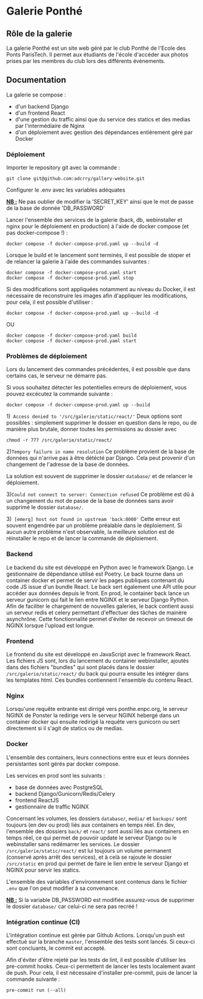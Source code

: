 # Galerie Ponthé

## Rôle de la galerie

La galerie Ponthé est un site web géré par le club Ponthé de l'Ecole des Ponts ParisTech. Il permet aux étudiants de l'école d'accéder aux photos prises par les membres du club lors des différents évènements.

## Documentation

La galerie se compose :
- d'un backend Django
- d'un frontend React
- d'une gestion du traffic ainsi que du service des statics et des medias par l'intermédiaire de Nginx
- d'un déploiement avec gestion des dépendances entièrement géré par Docker

### Déploiement

Importer le repository git avec la commande :
```
git clone git@github.com:adcrry/gallery-website.git
```

Configurer le .env avec les variables adéquates

<ins>**NB :**</ins> Ne pas oublier de modifier la 'SECRET_KEY' ainsi que le mot de passe de la base de donnée 'DB_PASSWORD'

Lancer l'ensemble des services de la galerie (back, db, webinstaller et nginx pour le déploiement en production) à l'aide de docker compose (et  pas docker-compose !) :
```
docker compose -f docker-compose-prod.yaml up --build -d
```

Lorsque le build et le lancement sont terminés, il est possible de stoper et de relancer la galerie à l'aide des commandes suivantes :
```
docker compose -f docker-compose-prod.yaml start
docker compose -f docker-compose-prod.yaml stop
```

Si des modifications sont appliquées notamment au niveau du Docker, il est nécessaire de reconstruire les images afin d'appliquer les modifications, pour cela, il est possible d'utiliser :
```
docker compose -f docker-compose-prod.yaml up --build -d
```
OU
```
docker compose -f docker-compose-prod.yaml build
docker compose -f docker-compose-prod.yaml start
```
### Problèmes de déploiement

Lors du lancement des commandes précédentes, il est possible que dans certains cas, le serveur ne démarre pas.

Si vous souhaitez détecter les potentielles erreurs de déploiement, vous pouvez excécutez la commande suivante :
```
docker compose -f docker-compose-prod.yaml up --build
```

1)``` Access denied to '/src/galerie/static/react/'```
Deux options sont possibles : simplement supprimer le dossier en question dans le repo, ou de manière plus brutale, donner toutes les permissions au dossier avec
```
chmod -r 777 /src/galerie/static/react/
```

2)```Tempory failure in name resolution```
Ce problème provient de la base de données qui n'arrive pas à être détécté par Django. Cela peut provenir d'un changement de l'adresse de la base de données.

La solution est souvent de supprimer le dossier ```database/``` et de relancer le déploiement.

3)```Could not connect to server: Connection refused```
Ce problème est dû à un changement du mot de passe de la base de données sans avoir supprimé le dossier ```database/```.

3)``` [emerg] host not found in upstream 'back:8000'```
Cette erreur est souvent engendrée par un problème préalable dans le déploiement. Si aucun autre problème n'est observable, la meilleure solution est de réinstaller le repo et de lancer la commande de déploiement.

### Backend

Le backend du site est développé en Python avec le framework Django. Le gestionnaire de dépendance utilisé est Poetry. Le back tourne dans un container docker et permet de servir les pages publiques contenant du code JS issue d'un bundle React. Le back sert également une API utile pour accéder aux données depuis le front.
En prod, le container back lance un serveur gunicorn qui fait le lien entre NGINX et le serveur Django Python.
Afin de faciliter le chargement de nouvelles galeries, le back contient aussi un serveur redis et celery permettant d'effectuer des tâches de mainère asynchrône. Cette fonctionnalité permet d'éviter de recevoir un timeout de NGINX lorsque l'upload est longue.

### Frontend

Le frontend du site est développé en JavaScript avec le framework React. Les fichiers JS sont, lors du lancement du container webinstaller, ajoutés dans des fichiers "bundles" qui sont placés dans le dossier ```/src/galerie/static/react/``` du back qui pourra ensuite les intégrer dans les templates html. Ces bundles contiennent l'ensemble du contenu React.

### Nginx

Lorsqu'une requête entrante est dirrigé vers ponthe.enpc.org, le serveur NGINX de Ponster la redirige vers le serveur NGINX hebergé dans un container docker qui ensuite redirigé la requête vers gunicorn ou sert directement si il s'agit de statics ou de medias.

### Docker

L'ensemble des containers, leurs connections entre eux et leurs données persistantes sont gérés par docker compose.

Les services en prod sont les suivants :
  - base de données avec PostgreSQL
  - backend Django/Gunicorn/Redis/Celery
  - frontend ReactJS
  - gestionnaire de traffic NGINX

Concernant les volumes, les dossiers ```database/```, ```media/``` et ```backups/``` sont toujours (en dev ou prod) liés aux containers en temps réel. En dev, l'ensemble des dossiers ```back/``` et ```react/``` sont aussi liés aux containers en temps réel, ce qui permet de pouvoir update le serveur Django ou le webinstaller sans redémarrer les services. Le dossier ```/src/galerie/static/react/``` est lui toujours un volume permanent (conservé après arrêt des services), et à celà se rajoute le dossier ```/src/static``` en prod qui permet de faire le lien entre le serveur Django et NGINX pour servir les statics.

L'ensemble des variables d'environnement sont contenus dans le fichier ```.env``` que l'on peut modifier à sa convenance.

<ins>**NB :**</ins> Si la variable DB_PASSWORD est modifiée assurez-vous de supprimer le dossier ```database/``` car celui-ci ne sera pas recréé !

### Intégration continue (CI)

L'intégration continue est gérée par Github Actions. Lorsqu'un push est effectué sur la branche ```master```, l'ensemble des tests sont lancés. Si ceux-ci sont concluants, le commit est accepté.

Afin d'éviter d'être rejeté par les tests de lint, il est possible d'utiliser les pre-commit hooks. Ceux-ci permettent de lancer les tests localement avant de push. Pour cela, il est nécessaire d'installer pre-commit, puis de lancer la commande suivante :
```
pre-commit run (--all)
```
